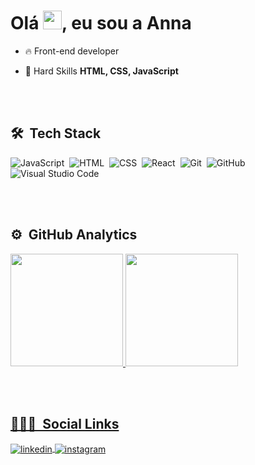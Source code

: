 <!-- ### Olá Pessoal! Sou a Anna 👋 -->

<h1 align="left">Olá <img src="https://raw.githubusercontent.com/kaueMarques/kaueMarques/master/hi.gif" width="30px">, eu sou a Anna</h1>


- 🔥 Front-end developer

<!-- - 👨‍💻 All of my projects are available at [annasabino.work](https://maykbrito.dev) 

- ▶️ I regularly post videos on [youtube.com/maykbrito](https://youtube.com/maykbrito)
-->
- 💬 Hard Skills **HTML, CSS, JavaScript**


<br><br>

## 🛠 &nbsp;Tech Stack

![JavaScript](https://img.shields.io/badge/-JavaScript-836FFF?style=flat&logo=javascript)&nbsp;
![HTML](https://img.shields.io/badge/-HTML-836FFF?style=flat&logo=HTML5)&nbsp;
![CSS](https://img.shields.io/badge/-CSS-836FFF?style=flat&logo=CSS3&logoColor=1572B6)&nbsp;
![React](https://img.shields.io/badge/-React-836FFF?style=flat&logo=react)&nbsp;
![Git](https://img.shields.io/badge/-Git-836FFF?style=flat&logo=git)&nbsp;
![GitHub](https://img.shields.io/badge/-GitHub-836FFF?style=flat&logo=github)&nbsp;
![Visual Studio Code](https://img.shields.io/badge/-Visual%20Studio%20Code-836FFF?style=flat&logo=visual-studio-code&logoColor=007ACC)&nbsp;


<br><br>

## ⚙️ &nbsp;GitHub Analytics

<div align="left">
  <a href="https://github.com/rafaballerini">
  <img height="180em" src="https://github-readme-stats.vercel.app/api?username=annassabino&show_icons=true&theme=midnight-purple&include_all_commits=true&count_private=true"/>
  <img height="180em" src="https://github-readme-stats.vercel.app/api/top-langs/?username=annassabino&layout=compact&langs_count=7&theme=midnight-purple"/>
</div>

<br><br>

## 👩🏼‍🦱 &nbsp;Social Links

<!-- <p align="left" style="background:yellow">
<a href="https://codepen.io/maykbrito" target="_blank">
  <img align="center" src="https://img.shields.io/badge/-maykbrito-05122A?style=flat&logo=codepen" alt="codepen"/>
</a> 
<a href="https://twitter.com/maykbrito" target="_blank">
  <img align="center" src="https://img.shields.io/badge/-maykbrito-05122A?style=flat&logo=twitter" alt="twitter"/>  
</a> 
<a href="https://youtube.com/maykbrito" target="_blank">
 <img align="center" src="https://img.shields.io/badge/-maykbrito-05122A?style=flat&logo=youtube" alt="youtube"/>
</a>
</p>
-->
<a href="https://linkedin.com/in/annaclaudiasabino" target="_blank">
  <img align="center" src="https://img.shields.io/badge/-annaclaudiasabino-836FFF?style=for-the-badge&logo=linkedin" alt="linkedin"/>
</a>
<a href="https://instagram.com/annaclaudiasabino" target="_blank">
 <img align="center" src="https://img.shields.io/badge/-annaclaudiasabino-836FFF?style=for-the-badge&logo=instagram" alt="instagram"/>
</a>



